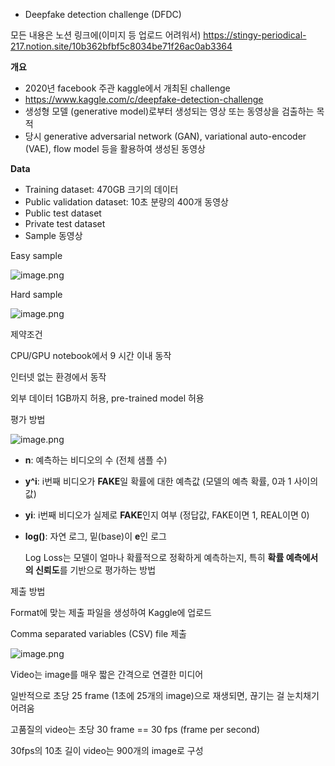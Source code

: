 
- Deepfake detection challenge (DFDC)

모든 내용은 노션 링크에(이미지 등 업로드 어려워서)
https://stingy-periodical-217.notion.site/10b362bfbf5c8034be71f26ac0ab3364

**개요**

- 2020년 facebook 주관 kaggle에서 개최된 challenge
- https://www.kaggle.com/c/deepfake-detection-challenge
- 생성형 모델 (generative model)로부터 생성되는 영상 또는 동영상을 검출하는 목적
- 당시 generative adversarial network (GAN), variational auto-encoder (VAE), flow model 등을 활용하여 생성된 동영상

**Data**

- Training dataset: 470GB 크기의 데이터
- Public validation dataset: 10초 분량의 400개 동영상
- Public test dataset
- Private test dataset
- Sample 동영상

Easy sample

![image.png](https://prod-files-secure.s3.us-west-2.amazonaws.com/14b7775d-b6b5-40e1-be84-e9327f16fd78/8d1d90f7-80cd-4c0e-941d-d9b24981991c/image.png)

Hard sample

![image.png](https://prod-files-secure.s3.us-west-2.amazonaws.com/14b7775d-b6b5-40e1-be84-e9327f16fd78/24d477de-d001-4e7e-8066-e320868b7fa8/image.png)

제약조건

CPU/GPU notebook에서 9 시간 이내 동작

인터넷 없는 환경에서 동작

외부 데이터 1GB까지 허용, pre-trained model 허용

평가 방법

![image.png](https://prod-files-secure.s3.us-west-2.amazonaws.com/14b7775d-b6b5-40e1-be84-e9327f16fd78/07b855bb-05ff-4f8f-9063-a83262707b7f/image.png)

- **n**: 예측하는 비디오의 수 (전체 샘플 수)
- **y^i**: i번째 비디오가 **FAKE**일 확률에 대한 예측값 (모델의 예측 확률, 0과 1 사이의 값)
- **yi**: i번째 비디오가 실제로 **FAKE**인지 여부 (정답값, FAKE이면 1, REAL이면 0)
- **log()**: 자연 로그, 밑(base)이 **e**인 로그
    
    
    Log Loss는 모델이 얼마나 확률적으로 정확하게 예측하는지, 특히 **확률 예측에서의 신뢰도**를 기반으로 평가하는 방법
    

제출 방법

Format에 맞는 제출 파일을 생성하여 Kaggle에 업로드

Comma separated variables (CSV) file 제출

![image.png](https://prod-files-secure.s3.us-west-2.amazonaws.com/14b7775d-b6b5-40e1-be84-e9327f16fd78/20702f58-c9cf-45bf-a129-ef7ff8593d8c/image.png)

Video는 image를 매우 짧은 간격으로 연결한 미디어

일반적으로 초당 25 frame (1초에 25개의 image)으로 재생되면, 끊기는 걸 눈치채기 어려움

고품질의 video는 초당 30 frame == 30 fps (frame per second)

30fps의 10초 길이 video는 900개의 image로 구성













